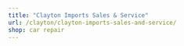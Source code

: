 ```yaml
---
title: "Clayton Imports Sales & Service"
url: /clayton/clayton-imports-sales-and-service/
shop: car repair
---
```

